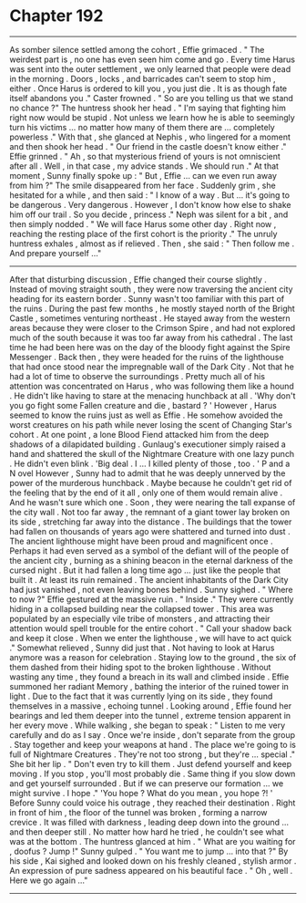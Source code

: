 
# Chapter 192


---

As somber silence settled among the cohort , Effie grimaced .
" The weirdest part is , no one has even seen him come and go . Every time Harus was sent into the outer settlement , we only learned that people were dead in the morning . Doors , locks , and barricades can't seem to stop him , either . Once Harus is ordered to kill you , you just die . It is as though fate itself abandons you ."
Caster frowned .
" So are you telling us that we stand no chance ?"
The huntress shook her head .
" I'm saying that fighting him right now would be stupid . Not unless we learn how he is able to seemingly turn his victims … no matter how many of them there are … completely powerless ."
With that , she glanced at Nephis , who lingered for a moment and then shook her head .
" Our friend in the castle doesn't know either ."
Effie grinned .
" Ah , so that mysterious friend of yours is not omniscient after all . Well , in that case , my advice stands . We should run ."
At that moment , Sunny finally spoke up :
" But , Effie … can we even run away from him ?"
The smile disappeared from her face . Suddenly grim , she hesitated for a while , and then said :
" I know of a way . But … it's going to be dangerous . Very dangerous . However , I don't know how else to shake him off our trail . So you decide , princess ."
Neph was silent for a bit , and then simply nodded .
" We will face Harus some other day . Right now , reaching the resting place of the first cohort is the priority ."
The unruly huntress exhales , almost as if relieved . Then , she said :
" Then follow me . And prepare yourself …"
***
After that disturbing discussion , Effie changed their course slightly . Instead of moving straight south , they were now traversing the ancient city heading for its eastern border .
Sunny wasn't too familiar with this part of the ruins . During the past few months , he mostly stayed north of the Bright Castle , sometimes venturing northeast . He stayed away from the western areas because they were closer to the Crimson Spire , and had not explored much of the south because it was too far away from his cathedral .
The last time he had been here was on the day of the bloody fight against the Spire Messenger . Back then , they were headed for the ruins of the lighthouse that had once stood near the impregnable wall of the Dark City .
Not that he had a lot of time to observe the surroundings . Pretty much all of his attention was concentrated on Harus , who was following them like a hound .
He didn't like having to stare at the menacing hunchback at all .
'Why don't you go fight some Fallen creature and die , bastard ? '
However , Harus seemed to know the ruins just as well as Effie . He somehow avoided the worst creatures on his path while never losing the scent of Changing Star's cohort . At one point , a lone Blood Fiend attacked him from the deep shadows of a dilapidated building . Gunlaug's executioner simply raised a hand and shattered the skull of the Nightmare Creature with one lazy punch .
He didn't even blink .
'Big deal . I … I killed plenty of those , too . ' P and a
N ovel However , Sunny had to admit that he was deeply unnerved by the power of the murderous hunchback . Maybe because he couldn't get rid of the feeling that by the end of it all , only one of them would remain alive .
And he wasn't sure which one .
Soon , they were nearing the tall expanse of the city wall . Not too far away , the remnant of a giant tower lay broken on its side , stretching far away into the distance . The buildings that the tower had fallen on thousands of years ago were shattered and turned into dust .
The ancient lighthouse might have been proud and magnificent once . Perhaps it had even served as a symbol of the defiant will of the people of the ancient city , burning as a shining beacon in the eternal darkness of the cursed night . But it had fallen a long time ago … just like the people that built it .
At least its ruin remained . The ancient inhabitants of the Dark City had just vanished , not even leaving bones behind .
Sunny sighed .
" Where to now ?"
Effie gestured at the massive ruin .
" Inside ."
They were currently hiding in a collapsed building near the collapsed tower . This area was populated by an especially vile tribe of monsters , and attracting their attention would spell trouble for the entire cohort .
" Call your shadow back and keep it close . When we enter the lighthouse , we will have to act quick ."
Somewhat relieved , Sunny did just that . Not having to look at Harus anymore was a reason for celebration .
Staying low to the ground , the six of them dashed from their hiding spot to the broken lighthouse . Without wasting any time , they found a breach in its wall and climbed inside .
Effie summoned her radiant Memory , bathing the interior of the ruined tower in light . Due to the fact that it was currently lying on its side , they found themselves in a massive , echoing tunnel .
Looking around , Effie found her bearings and led them deeper into the tunnel , extreme tension apparent in her every move . While walking , she began to speak :
" Listen to me very carefully and do as I say . Once we're inside , don't separate from the group . Stay together and keep your weapons at hand . The place we're going to is full of Nightmare Creatures . They're not too strong , but they're … special ."
She bit her lip .
" Don't even try to kill them . Just defend yourself and keep moving . If you stop , you'll most probably die . Same thing if you slow down and get yourself surrounded . But if we can preserve our formation … we might survive . I hope ."
'You hope ? What do you mean , you hope ?! '
Before Sunny could voice his outrage , they reached their destination .
Right in front of him , the floor of the tunnel was broken , forming a narrow crevice . It was filled with darkness , leading deep down into the ground … and then deeper still . No matter how hard he tried , he couldn't see what was at the bottom .
The huntress glanced at him .
" What are you waiting for , doofus ? Jump !"
Sunny gulped .
" You want me to jump … into that ?"
By his side , Kai sighed and looked down on his freshly cleaned , stylish armor . An expression of pure sadness appeared on his beautiful face .
" Oh , well . Here we go again …"

---

